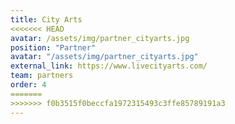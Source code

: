 ```yaml
---
title: City Arts
<<<<<<< HEAD
avatar: /assets/img/partner_cityarts.jpg
position: "Partner"
avatar: "/assets/img/partner_cityarts.jpg"
external_link: https://www.livecityarts.com/
team: partners
order: 4
=======
>>>>>>> f0b3515f0beccfa1972315493c3ffe85789191a3
---
```

